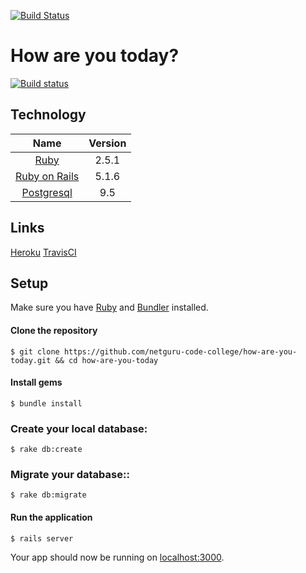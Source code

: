[![Build Status](https://travis-ci.org/netguru-code-college/how-are-you-today.svg?branch=master)](https://travis-ci.org/netguru-code-college/how-are-you-today)

# How are you today?
[![Build status](https://travis-ci.org/netguru-code-college/despacito-booking.png)](https://travis-ci.org/netguru-code-college/despacito-booking)

## Technology

| Name |  Version |
| :--: | :---: |
| [Ruby](https://www.ruby-lang.org) | 2.5.1 |
| [Ruby on Rails](http://www.rubyonrails.org/) | 5.1.6 |
| [Postgresql](https://www.postgresql.org/) | 9.5 |

## Links

[Heroku](https://how-are-you-today-app.herokuapp.com/)
[TravisCI](https://travis-ci.org/netguru-code-college/despacito-booking)

## Setup

Make sure you have [Ruby](https://www.ruby-lang.org) and [Bundler](http://bundler.io) installed.

#### Clone the repository

    $ git clone https://github.com/netguru-code-college/how-are-you-today.git && cd how-are-you-today

#### Install gems

    $ bundle install

### Create your local database: 

    $ rake db:create
    
### Migrate your database:: 

    $ rake db:migrate
    
#### Run the application

    $ rails server

Your app should now be running on [localhost:3000](http://localhost:3000).



